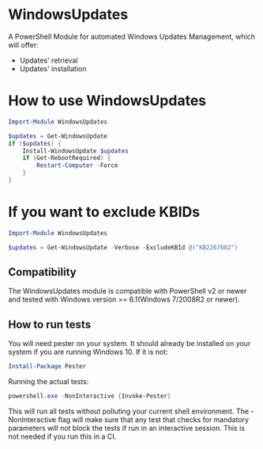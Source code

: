 # WindowsUpdates

A PowerShell Module for automated Windows Updates Management, which will offer:

   - Updates' retrieval
   - Updates' installation

# How to use WindowsUpdates

```powershell
Import-Module WindowsUpdates

$updates = Get-WindowsUpdate
if ($updates) {
    Install-WindowsUpdate $updates
    if (Get-RebootRequired) {
        Restart-Computer -Force
    }
}
```
# If you want to exclude KBIDs

```powershell
Import-Module WindowsUpdates

$updates = Get-WindowsUpdate -Verbose -ExcludeKBId @("KB2267602")
```

## Compatibility

The WindowsUpdates module is compatible with PowerShell v2 or newer and tested with Windows version >= 6.1(Windows 7/2008R2 or newer).

## How to run tests

You will need pester on your system. It should already be installed on your system if you are running Windows 10. If it is not:

```powershell
Install-Package Pester
```

Running the actual tests:

```powershell
powershell.exe -NonInteractive {Invoke-Pester}
```

This will run all tests without polluting your current shell environment. The -NonInteractive flag will make sure that any test that checks for mandatory parameters will not block the tests if run in an interactive session. This is not needed if you run this in a CI.

